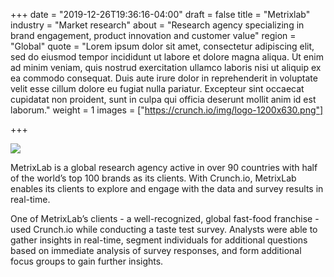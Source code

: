 +++
date = "2019-12-26T19:36:16-04:00"
draft = false
title = "Metrixlab"
industry = "Market research"
about = "Research agency specializing in brand engagement, product innovation and customer value"
region = "Global"
quote = "Lorem ipsum dolor sit amet, consectetur adipiscing elit, sed do eiusmod tempor incididunt ut labore et dolore magna aliqua. Ut enim ad minim veniam, quis nostrud exercitation ullamco laboris nisi ut aliquip ex ea commodo consequat. Duis aute irure dolor in reprehenderit in voluptate velit esse cillum dolore eu fugiat nulla pariatur. Excepteur sint occaecat cupidatat non proident, sunt in culpa qui officia deserunt mollit anim id est laborum."
weight = 1
images = ["https://crunch.io/img/logo-1200x630.png"]

+++

![](https://via.placeholder.com/450x350)

MetrixLab is a global research agency active in over 90 countries with half of the world’s top 100 brands as its clients. With Crunch.io, MetrixLab enables its clients to explore and engage with the data and survey results in real-time.

One of MetrixLab’s clients - a well-recognized, global fast-food franchise - used Crunch.io while conducting a taste test survey. Analysts were able to gather insights in real-time, segment individuals for additional questions based on immediate analysis of survey responses, and form additional focus groups to gain further insights.

